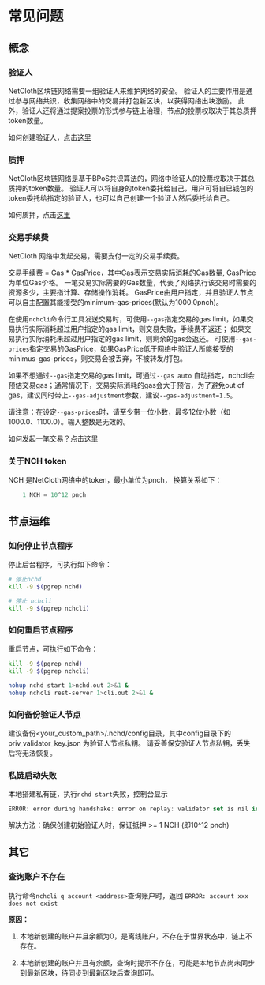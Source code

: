 # 常见问题

## 概念

### 验证人

NetCloth区块链网络需要一组验证人来维护网络的安全。 验证人的主要作用是通过参与网络共识，收集网络中的交易并打包新区块，以获得网络出块激励。
此外，验证人还将通过提案投票的形式参与链上治理，节点的投票权取决于其总质押token数量。

如何创建验证人，点击[这里](../get-started/how-to-become-validator.md)

### 质押

NetCloth区块链网络是基于BPoS共识算法的，网络中验证人的投票权取决于其总质押的token数量。 验证人可以将自身的token委托给自己，用户可将自已钱包的token委托给指定的验证人，也可以自己创建一个验证人然后委托给自己。

如何质押，点击[这里](../get-started/how-to-delegate.md)

### 交易手续费

NetCloth 网络中发起交易，需要支付一定的交易手续费。

交易手续费 = Gas * GasPrice，其中Gas表示交易实际消耗的Gas数量, GasPrice为单位Gas价格。 一笔交易实际需要的Gas数量，代表了网络执行该交易时需要的资源多少，主要指计算、存储操作消耗。 GasPrice由用户指定，并且验证人节点可以自主配置其能接受的minimum-gas-prices(默认为1000.0pnch)。

在使用```nchcli```命令行工具发送交易时，可使用```--gas```指定交易的gas limit，如果交易执行实际消耗超过用户指定的gas limit，则交易失败，手续费不返还； 如果交易执行实际消耗未超过用户指定的gas limit，则剩余的gas会返还。 可使用```--gas-prices```指定交易的GasPrice，如果GasPrice低于网络中验证人所能接受的minimus-gas-prices，则交易会被丢弃，不被转发/打包。

如果不想通过```--gas```指定交易的gas limit，可通过```--gas auto``` 自动指定，nchcli会预估交易gas；通常情况下，交易实际消耗的gas会大于预估，为了避免out of gas，建议同时带上```--gas-adjustment```参数，建议```--gas-adjustment=1.5```。

请注意：在设定```--gas-prices```时，请至少带一位小数，最多12位小数（如1000.0、1100.0）。输入整数是无效的。

如何发起一笔交易？点击[这里](../software/nchcli.md#交易)

### 关于NCH token

NCH 是NetCloth网络中的token，最小单位为pnch， 换算关系如下：

```javascript
    1 NCH = 10^12 pnch
```

## 节点运维

### 如何停止节点程序

停止后台程序，可执行如下命令：

```bash
# 停止nchd
kill -9 $(pgrep nchd)

# 停止 nchcli
kill -9 $(pgrep nchcli)
```

### 如何重启节点程序

重启节点，可执行如下命令：

```bash
kill -9 $(pgrep nchd)
kill -9 $(pgrep nchcli)

nohup nchd start 1>nchd.out 2>&1 &
nohup nchcli rest-server 1>cli.out 2>&1 &
```

### 如何备份验证人节点

建议备份<your_custom_path>/.nchd/config目录，其中config目录下的priv_validator_key.json 为验证人节点私钥。 请妥善保安验证人节点私钥，丢失后将无法恢复。

### 私链启动失败

本地搭建私有链，执行```nchd start```失败，控制台显示

```javascript
ERROR: error during handshake: error on replay: validator set is nil in genesis and still empty after InitChain
```

解决方法：确保创建初始验证人时，保证抵押 >= 1 NCH (即10^12 pnch)

## 其它

### 查询账户不存在

执行命令```nchcli q account <address>```查询账户时，返回 ```ERROR: account xxx does not exist```

**原因：**

1. 本地新创建的账户并且余额为0，是离线账户，不存在于世界状态中，链上不存在。

2. 本地新创建的账户并且有余额，查询时提示不存在，可能是本地节点尚未同步到最新区块，待同步到最新区块后查询即可。
